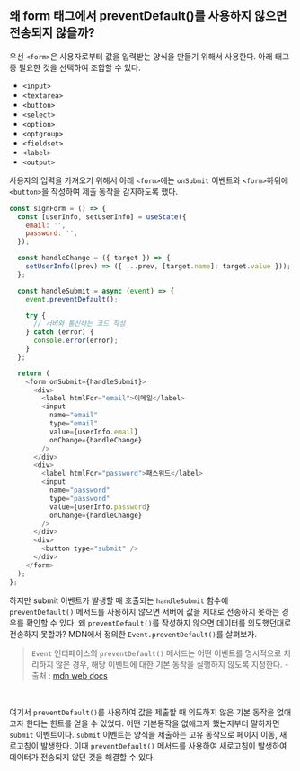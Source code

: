 ## 왜 form 태그에서 preventDefault()를 사용하지 않으면 전송되지 않을까?

우선 `<form>`은 사용자로부터 값을 입력받는 양식을 만들기 위해서 사용한다. 아래 태그 중 필요한 것을 선택하여 조합할 수 있다.

- `<input>`
- `<textarea>`
- `<button>`
- `<select>`
- `<option>`
- `<optgroup>`
- `<fieldset>`
- `<label>`
- `<output>`

사용자의 입력을 가져오기 위해서 아래 `<form>`에는 `onSubmit` 이벤트와 `<form>`하위에 `<button>`을 작성하여 제출 동작을 감지하도록 했다.

```javascript
const signForm = () => {
  const [userInfo, setUserInfo] = useState({
    email: '',
    password: '',
  });

  const handleChange = ({ target }) => {
    setUserInfo((prev) => ({ ...prev, [target.name]: target.value }));
  };

  const handleSubmit = async (event) => {
    event.preventDefault();

    try {
      // 서버와 통신하는 코드 작성
    } catch (error) {
      console.error(error);
    }
  };

  return (
    <form onSubmit={handleSubmit}>
      <div>
        <label htmlFor="email">이메일</label>
        <input
          name="email"
          type="email"
          value={userInfo.email}
          onChange={handleChange}
        />
      </div>
      <div>
        <label htmlFor="password">패스워드</label>
        <input
          name="password"
          type="password"
          value={userInfo.password}
          onChange={handleChange}
        />
      </div>
      <div>
        <button type="submit" />
      </div>
    </form>
  );
};
```

하지만 submit 이벤트가 발생할 때 호출되는 `handleSubmit` 함수에 `preventDefault()` 메서드를 사용하지 않으면 서버에 값을 제대로 전송하지 못하는 경우를 확인할 수 있다. 왜 `preventDefault()`를 작성하지 않으면 데이터를 의도했던대로 전송하지 못할까? MDN에서 정의한 `Event.preventDefault()`를 살펴보자.

> `Event` 인터페이스의 `preventDefault()` 메서드는 어떤 이벤트를 명시적으로 처리하지 않은 경우, 해당 이벤트에 대한 기본 동작을 실행하지 않도록 지정한다. - 출처 : [mdn web docs](https://developer.mozilla.org/ko/docs/Web/API/Event/preventDefault)

<br>

여기서 `preventDefault()`를 사용하여 값을 제출할 때 의도하지 않은 기본 동작을 없애고자 한다는 힌트를 얻을 수 있었다. 어떤 기본동작을 없애고자 했는지부터 말하자면 `submit` 이벤트이다. `submit` 이벤트는 양식을 제출하는 고유 동작으로 페이지 이동, 새로고침이 발생한다. 이때 `preventDefault()` 메서드를 사용하여 새로고침이 발생하여 데이터가 전송되지 않던 것을 해결할 수 있다.
